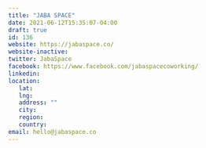 ```yaml
---
title: "JABA SPACE"
date: 2021-06-12T15:35:07-04:00
draft: true
id: 136
website: https://jabaspace.co/
website-inactive: 
twitter: JabaSpace
facebook: https://www.facebook.com/jabaspacecoworking/
linkedin: 
location: 
   lat: 
   lng: 
   address: ""
   city: 
   region: 
   country: 
email: hello@jabaspace.co
---
```


